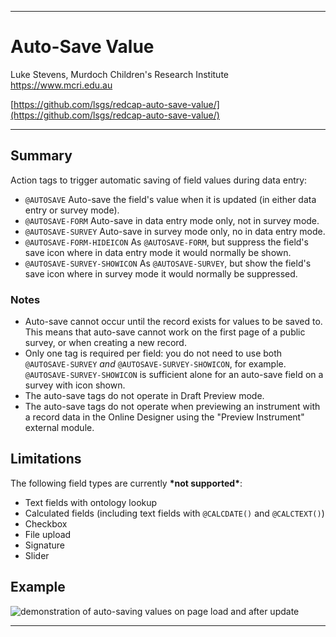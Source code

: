 ********************************************************************************
# Auto-Save Value

Luke Stevens, Murdoch Children's Research Institute https://www.mcri.edu.au

[https://github.com/lsgs/redcap-auto-save-value/](https://github.com/lsgs/redcap-auto-save-value/)

********************************************************************************
## Summary

Action tags to trigger automatic saving of field values during data entry:
- `@AUTOSAVE` Auto-save the field's value when it is updated (in either data entry or survey mode).
- `@AUTOSAVE-FORM` Auto-save in data entry mode only, not in survey mode.
- `@AUTOSAVE-SURVEY` Auto-save in survey mode only, no in data entry mode.
- `@AUTOSAVE-FORM-HIDEICON` As `@AUTOSAVE-FORM`, but suppress the field's save icon where in data entry mode it would normally be shown.
- `@AUTOSAVE-SURVEY-SHOWICON` As `@AUTOSAVE-SURVEY`, but show the field's save icon where in survey mode it would normally be suppressed.

### Notes
- Auto-save cannot occur until the record exists for values to be saved to. This means that auto-save cannot work on the first page of a public survey, or when creating a new record.
- Only one tag is required per field: you do not need to use both `@AUTOSAVE-SURVEY` _and_ `@AUTOSAVE-SURVEY-SHOWICON`, for example. `@AUTOSAVE-SURVEY-SHOWICON` is sufficient alone for an auto-save field on a survey with icon shown.
- The auto-save tags do not operate in Draft Preview mode.
- The auto-save tags do not operate when previewing an instrument with a record data in the Online Designer using the "Preview Instrument" external module.

## Limitations

The following field types are currently **\*not supported\***:
- Text fields with ontology lookup
- Calculated fields (including text fields with `@CALCDATE()` and `@CALCTEXT()`)
- Checkbox
- File upload
- Signature
- Slider

## Example

<img alt="demonstration of auto-saving values on page load and after update" src="https://redcap.mcri.edu.au/surveys/index.php?pid=14961&__passthru=DataEntry%2Fimage_view.php&doc_id_hash=645acfe62abcae8fff3748da04ee1f1e9e67b52d&id=2143399&s=ZQvnHwJkw3zdumAQ&page=file_page&record=17&event_id=47634&field_name=thefile&instance=1" />

********************************************************************************